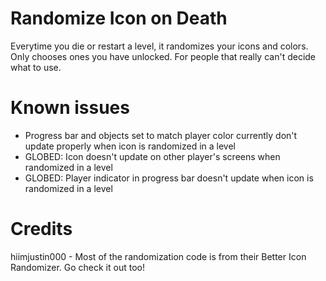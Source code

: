 # Randomize Icon on Death

Everytime you die or restart a level, it randomizes your icons and colors. Only chooses ones you have unlocked.
For people that really can't decide what to use.

# Known issues
- Progress bar and objects set to match player color currently don't update properly when icon is randomized in a level
- GLOBED: Icon doesn't update on other player's screens when randomized in a level
- GLOBED: Player indicator in progress bar doesn't update when icon is randomized in a level

# Credits
hiimjustin000 - Most of the randomization code is from their Better Icon Randomizer. Go check it out too!